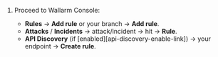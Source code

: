 1. Proceed to Wallarm Console:

    * **Rules** → **Add rule** or your branch → **Add rule**.
    * **Attacks** / **Incidents** → attack/incident → hit → **Rule**.
    * **API Discovery** (if [enabled][api-discovery-enable-link]) → your endpoint → **Create rule**.